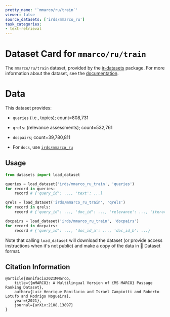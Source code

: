 ```yaml
---
pretty_name: '`mmarco/ru/train`'
viewer: false
source_datasets: ['irds/mmarco_ru']
task_categories:
- text-retrieval
---
```


# Dataset Card for `mmarco/ru/train`

The `mmarco/ru/train` dataset, provided by the [ir-datasets](https://ir-datasets.com/) package.
For more information about the dataset, see the [documentation](https://ir-datasets.com/mmarco#mmarco/ru/train).

# Data

This dataset provides:
 - `queries` (i.e., topics); count=808,731
 - `qrels`: (relevance assessments); count=532,761
 - `docpairs`; count=39,780,811

 - For `docs`, use [`irds/mmarco_ru`](https://huggingface.co/datasets/irds/mmarco_ru)

## Usage

```python
from datasets import load_dataset

queries = load_dataset('irds/mmarco_ru_train', 'queries')
for record in queries:
    record # {'query_id': ..., 'text': ...}

qrels = load_dataset('irds/mmarco_ru_train', 'qrels')
for record in qrels:
    record # {'query_id': ..., 'doc_id': ..., 'relevance': ..., 'iteration': ...}

docpairs = load_dataset('irds/mmarco_ru_train', 'docpairs')
for record in docpairs:
    record # {'query_id': ..., 'doc_id_a': ..., 'doc_id_b': ...}

```

Note that calling `load_dataset` will download the dataset (or provide access instructions when it's not public) and make a copy of the
data in 🤗 Dataset format.

## Citation Information

```
@article{Bonifacio2021MMarco,
    title={{mMARCO}: A Multilingual Version of {MS MARCO} Passage Ranking Dataset},
    author={Luiz Henrique Bonifacio and Israel Campiotti and Roberto Lotufo and Rodrigo Nogueira},
    year={2021},
    journal={arXiv:2108.13897}
}
```
